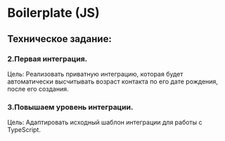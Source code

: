 # Boilerplate (JS)

## Техническое задание:

### 2.Первая интеграция.
Цель: Реализовать приватную интеграцию, которая будет автоматически высчитывать возраст контакта по его дате рождения, после его создания.

### 3.Повышаем уровень интеграции.

Цель: Адаптировать исходный шаблон интеграции для работы с TypeScript.

    